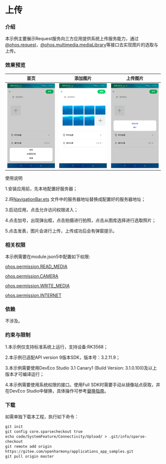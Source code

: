 # 上传

### 介绍

本示例主要展示Request服务向三方应用提供系统上传服务能力，通过[@ohos.request](https://gitee.com/openharmony/docs/blob/master/zh-cn/application-dev/reference/apis/js-apis-request.md)，[@ohos.multimedia.mediaLibrary](https://gitee.com/openharmony/docs/blob/master/zh-cn/application-dev/reference/apis/js-apis-medialibrary.md)等接口去实现图片的选取与上传。

### 效果预览

|首页                                    |添加图片                                |上传图片                                |
|---------------------------------------|-------------------------------------|-------------------------------------|
|![image](screenshots/device/Add.png) |![image](screenshots/device/Selected.png)|![image](screenshots/device/Upload.png)|

使用说明

1.安装应用前，先本地配置好服务器；

2.将[NavigationBar.ets](https://gitee.com/openharmony/applications_app_samples/blob/master/code/SystemFeature/Connectivity/Upload/entry/src/main/ets/pages/NavigationBar.ets) 文件中的服务器地址替换成配置好的服务器地址；

3.启动应用，点击允许访问权限进入；

4.点击加号，出现弹出框，点击拍摄进行拍照，点击从图库选择进行选取照片；

5.点击发表，图片会进行上传，上传成功后会有弹窗提示。


### 相关权限

本示例需要在module.json5中配置如下权限:

[ohos.permission.READ_MEDIA](https://gitee.com/openharmony/docs/blob/master/zh-cn/application-dev/security/permission-list.md)

[ohos.permission.CAMERA](https://gitee.com/openharmony/docs/blob/master/zh-cn/application-dev/security/permission-list.md)

[ohos.permission.WRITE_MEDIA](https://gitee.com/openharmony/docs/blob/master/zh-cn/application-dev/security/permission-list.md)

[ohos.permission.INTERNET](https://gitee.com/openharmony/docs/blob/master/zh-cn/application-dev/security/permission-list.md)


### 依赖

不涉及。


### 约束与限制

1.本示例仅支持标准系统上运行，支持设备:RK3568；

2.本示例已适配API version 9版本SDK，版本号：3.2.11.9；

3.本示例需要使用DevEco Studio 3.1 Canary1 (Build Version: 3.1.0.100)及以上版本才可编译运行；

4.本示例需要使用系统权限的接口。使用Full SDK时需要手动从镜像站点获取，并在DevEco Studio中替换，具体操作可参考[替换指南](https://gitee.com/openharmony/docs/blob/master/zh-cn/application-dev/quick-start/full-sdk-switch-guide.md)。

### 下载

如需单独下载本工程，执行如下命令：
```
git init
git config core.sparsecheckout true
echo code/SystemFeature/Connectivity/Upload/ > .git/info/sparse-checkout
git remote add origin https://gitee.com/openharmony/applications_app_samples.git
git pull origin master

```